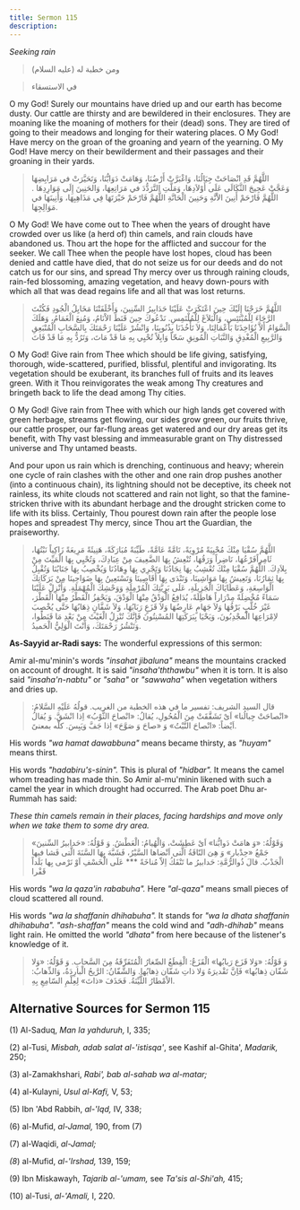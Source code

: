 ```yaml
---
title: Sermon 115
description: 
---
```


*Seeking rain*

> ومن خطبة له (عليه السلام)

> في الاستسقاء

O my God! Surely our mountains have dried up and our earth has become
dusty. Our cattle are thirsty and are bewildered in their enclosures.
They are moaning like the moaning of mothers for their (dead) sons. They
are tired of going to their meadows and longing for their watering
places. O My God! Have mercy on the groan of the groaning and yearn of
the yearning. O My God! Have mercy on their bewilderment and their
passages and their groaning in their yards.

> اللَّهُمَّ قَدِ انْصَاحَتْ جِبَالُنَا، وَاغْبَرَّتْ أَرْضُنَا، وَهَامَتْ دَوَابُّنَا، وَتَحَيَّرَتْ في مَرَابِضِهَا
> وَعَجَّتْ عَجِيجَ الثَّكَالَى عَلَى أَوْلاَدِهَا، وَمَلَّتِ التَّرَدُّدَ في مَرَاتِعِهَا، وَالحَنِينَ إِلَى
> مَوَارِدِهَا . اللَّهُمَّ فَارْحَمْ أَنِينَ الاْنَّةِ وَحَنِينَ الْحَانَّةِ اللَّهُمَّ فَارْحَمْ حَيْرَتَهَا فِي
> مَذَاهِبِهَا، وَأَنِينَهَا في مَوَالِجِهَا.

O My God! We have come out to Thee when the years of drought have
crowded over us like (a herd of) thin camels, and rain clouds have
abandoned us. Thou art the hope for the afflicted and succour for the
seeker. We call Thee when the people have lost hopes, cloud has been
denied and cattle have died, that do not seize us for our deeds and do
not catch us for our sins, and spread Thy mercy over us through raining
clouds, rain-fed blossoming, amazing vegetation, and heavy down-pours
with which all that was dead regains life and all that was lost returns.

> اللَّهُمَّ خَرَجْنَا إِلَيْكَ حِينَ اعْتَكَرَتْ عَلَيْنَا حَدَابِيرُ السِّنِينَ، وَأَخْلَفَتْنَا مَخَايِلُ الْجُودِ
> فَكُنْتَ الرَّجَاءَ لِلْمُبْتَئِسِ، وَالْبَلاَغَ لِلْمُلْتَمِسِ. نَدْعُوكَ حِينَ قَنَطَ الاْنَامُ، وَمُنِعَ
> الْغَمَامُ، وَهَلَكَ الْسَّوَامُ أَلاَّ تُؤَاخِذَنَا بَأَعْمَالِنَا، وَلاَ تَأْخُذَنَا بِذُنُوبِنَا، وَانْشُرْ
> عَلَيْنَا رَحْمَتَكَ بِالسَّحَابِ الْمُنْبَعِقِ وَالرَّبِيعِ الْمُغْدِقِ وَالنَّبَاتِ الْمُونِقِ سَحّاً وَابِلاً
> تُحْيِي بِهِ مَا قَدْ مَاتَ، وَتَرُدُّ بِهِ مَا قَدْ فَاتَ

O My God! Give rain from Thee which should be life giving, satisfying,
thorough, wide-scattered, purified, blissful, plentiful and
invigorating. Its vegetation should be exuberant, its branches full of
fruits and its leaves green. With it Thou reinvigorates the weak among
Thy creatures and bringeth back to life the dead among Thy cities.

O My God! Give rain from Thee with which our high lands get covered with
green herbage, streams get flowing, our sides grow green, our fruits
thrive, our cattle prosper, our far-flung areas get watered and our dry
areas get its benefit, with Thy vast blessing and immeasurable grant on
Thy distressed universe and Thy untamed beasts.

And pour upon us rain which is drenching, continuous and heavy; wherein
one cycle of rain clashes with the other and one rain drop pushes
another (into a continuous chain), its lightning should not be
deceptive, its cheek not rainless, its white clouds not scattered and
rain not light, so that the famine-stricken thrive with its abundant
herbage and the drought stricken come to life with its bliss. Certainly,
Thou pourest down rain after the people lose hopes and spreadest Thy
mercy, since Thou art the Guardian, the praiseworthy.

> اللَّهُمَّ سُقْيَا مِنْكَ مُحْيِيَةً مُرْوِيَةً، تَامَّةً عَامَّةً، طَيِّبَةً مُبَارَكَةً، هَنِيئَةً مَرِيعَةً زَاكِياً
> نَبْتُهَا، ثَامِراًفَرْعُهَا، نَاضِراً وَرَقُهَا، تُنْعِشُ بِهَا الضَّعِيفَ مِنْ عِبَادِكَ، وَتُحْيِي بِهَا
> الْمَيِّتَ مِنْ بِلاَدِكَ. اللَّهُمَّ سُقْيَا مِنْكَ تُعْشِبُ بِهَا نِجَادُنَا وَتَجْرِي بِهَا وِهَادُنَا وَيُخْصِبُ
> بِهَا جَنَابُنَا وَتُقْبِلُ بِهَا ثِمَارُنَا، وَتَعِيشُ بِهَا مَوَاشِينَا، وَتَنْدَى بِهَا أَقَاصِينَا
> وَتَسْتَعِينُ بِهَا ضَوَاحِينَا مِنْ بَرَكَاتِكَ الْوَاسِعَةِ، وَعَطَايَاكَ الْجَزِيلَةِ، عَلَى بَرِيَّتِكَ
> الْمُرْمِلَةِ وَوَحْشِكَ الْمُهْمَلَةِ. وَأَنْزِلْ عَلَيْنَا سَمَاءً مُخْضِلَةً مِدْرَاراً هَاطِلَةً، يُدَافِعُ
> الْوَدْقُ مِنْهَا الْوَدْقَ، وَيَحْفِزُ الْقَطْرُ مِنْهَا الْقَطْرَ، غَيْرَ خُلَّبٍ بَرْقُهَا وَلاَ جَهَامٍ
> عَارِضُهَا وَلاَ قَزَعٍ رَبَابُهَا، وَلاَ شَفَّانٍ ذِهَابُهَا حَتَّى يُخْصِبَ لاِمْرَاعِهَا الْمجْدِبُونَ،
> وَيَحْيَا بِبَرَكَتِهَا المُسْنِتُونَ فَإِنَّكَ تُنْزِلُ الْغَيْثَ مِنْ بَعْدِ مَا قَنَطُوا، وَتَنْشُرُ رَحْمَتَكَ،
> وَأَنْتَ الْوَلِيُّ الْحَميدُ.

**As-Sayyid ar-Radi says:** The wonderful expressions of this sermon:

Amir al-mu\'minin\'s words *\"insahat jibaluna\"* means the mountains
cracked on account of drought. It is said *\"insaha\'ththawbu\"* when it
is torn. It is also said *\"insaha\'n-nabtu\"* or *\"saha\"* or
*\"sawwaha\"* when vegetation withers and dries up.

> قال السيد الشريف: تفسير ما في هذه الخطبة من الغريب. قولُهُ عَلَيْهِ السَّلامُ:
> «انْصاحَتْ جِبالُنا» اَىْ تَشَقَّقَتْ مِنَ الْمُحُولِ، يُقالُ: «انْصاحَ الثَّوْبُ» اِذا انْشَقَّ. وَ
> يُقالُ اَيْضاً: «انْصاحَ النَّبْتُ» وَ «صاحَ وَ صَوَّحَ» اِذا جَفَّ وَيَبِسَ. كلّه بمعنىً.

His words *\"wa hamat dawabbuna\"* means became thirsty, as *\"huyam\"*
means thirst.

His words *\"hadabiru\'s-sinin\".* This is plural of *\"hidbar\".* It
means the camel whom treading has made thin. So Amir al-mu\'minin
likened with such a camel the year in which drought had occurred. The
Arab poet Dhu ar-Rummah has said:

*These thin camels remain in their places, facing hardships and move
only when we take them to some dry area.*

> وَقَوْلُهُ: «وَ هامَتْ دَوابُّنا» اَىْ عَطِشَتْ، وَالْهُيامُ: الْعَطْشُ. وَ قَوْلُهُ: «حَدابيرُ
> السِّنينَ» جَمْعُ «حِدْبار» وَ هِىَ النّاقَةُ الَّتى اَنْضاها السَّيْرُ، فَشَبَّهَ بِهَا السَّنَةَ الَّتى
> فَشا فيها الْجَدْبُ. قالَ ذُوالرُّمَّةِ: حَدابيرُ ما تَنْفَكُ اِلاّ مُناخَةً \*\*\* عَلَى الْخَسْفِ
> اَوْ نَرْمى بِها بَلَداً قَفْرا

His words *\"wa la qaza'in rababuha\".* Here *\"al-qaza\"* means small
pieces of cloud scattered all round.

His words *\"wa la shaffanin dhihabuha\".* It stands for *\"wa la dhata*
*shaffanin dhihabuha\". \"ash-shaffan\"* means the cold wind and
*\"adh-dhihab\"* means light rain. He omitted the world *\"dhata\"* from
here because of the listener\'s knowledge of it.

> وَ قَوْلُهُ: «وَلا قَزَع رَبابُها» الْقَزَعُ: الْقِطَعُ الصِّغارُ الْمُتَفَرِّقَةُ مِنَ السَّحابِ. وَ
> قَوْلُهُ: «وَلا شَفّان ذِهابُها» فَاِنَّ تَقْديرَهُ وَلا ذاتِ شَفّان ذِهابُها. وَالشَّفّانُ: الرَّيحُ
> الْبارِدَةُ، وَالذِّهابُ: الاْمْطارُ اللَّيِّنَةُ. فَحَذَفَ «ذاتَ» لِعِلْمِ السّامِعِ بِهِ.

## Alternative Sources for Sermon 115

\(1\) Al-Saduq, *Man la yahduruh,* I, 335;

\(2\) al-Tusi, *Misbah, adab salat al-\'istisqa\'*, see Kashif
al-Ghita\', *Madarik,* 250;

\(3\) al-Zamakhshari, *Rabi', bab al-sahab wa al-matar;*

\(4\) al-Kulayni, *Usul al-Kafi,* V, 53;

\(5\) Ibn 'Abd Rabbih, *al-'Iqd,* IV, 338;

\(6\) al-Mufid, *al-Jamal,* 190, from (7)

\(7\) al-Waqidi, *al-Jamal;*

*(8*) al-Mufid, *al-\'Irshad,* 139, 159;

\(9\) Ibn Miskawayh, *Tajarib al-\'umam,* see *Ta\'sis al-Shi'ah,* 415;

\(10\) al-Tusi, *al-\'Amali,* I, 220.